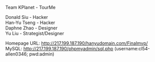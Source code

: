 Team KPlanet - TourMe

Donald Siu - Hacker<br>
Han-Yu Tseng - Hacker<br>
Daphne Zhao - Designer<br>
Yu Liu - Strategist/Designer<br>

Homepage URL: http://217.199.187.190/hanyudomain.com/Finalmvp/ <br>
MySQL: http://217.199.187.190/phpmyadmin/sql.php (username:cl54-allen0346; pwd:admin)
